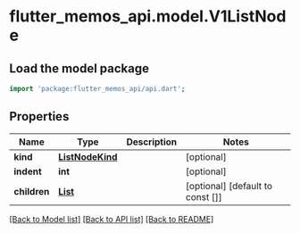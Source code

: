 # flutter_memos_api.model.V1ListNode

## Load the model package
```dart
import 'package:flutter_memos_api/api.dart';
```

## Properties
Name | Type | Description | Notes
------------ | ------------- | ------------- | -------------
**kind** | [**ListNodeKind**](ListNodeKind.md) |  | [optional] 
**indent** | **int** |  | [optional] 
**children** | [**List<V1Node>**](V1Node.md) |  | [optional] [default to const []]

[[Back to Model list]](../README.md#documentation-for-models) [[Back to API list]](../README.md#documentation-for-api-endpoints) [[Back to README]](../README.md)


